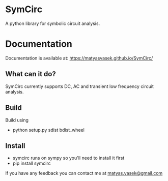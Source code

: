 # SymCirc

A python library for symbolic circuit analysis.

# Documentation

Documentation is available at: https://matyasvasek.github.io/SymCirc/

## What can it do?

SymCirc currently supports DC, AC and transient low frequency circuit analysis.

## Build

Build using

* python setup.py sdist bdist_wheel

## Install

* symcirc runs on sympy so you'll need to install it first
* pip install symcirc

If you have any feedback you can contact me at matyas.vasek@gmail.com
